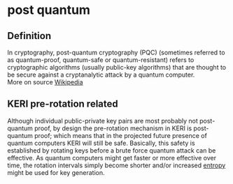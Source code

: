 # post quantum
## Definition
In cryptography, post-quantum cryptography (PQC) (sometimes referred to as quantum-proof, quantum-safe or quantum-resistant) refers to cryptographic algorithms (usually public-key algorithms) that are thought to be secure against a cryptanalytic attack by a quantum computer.  
More on source [Wikipedia](https://en.wikipedia.org/wiki/Post-quantum_cryptography)

## KERI pre-rotation related
Although individual public-private key pairs are most probably not post-quantum proof, by design the pre-rotation mechanism in KERI is post-quantum proof; which means that in the projected future presence of quantum computers KERI will still be safe. Basically, this safety is established by rotating keys before a brute force quantum attack can be effective. As quantum computers might get faster or more effective over time, the rotation intervals simply become shorter and/or increased [entropy](entropy) might be used for key generation.